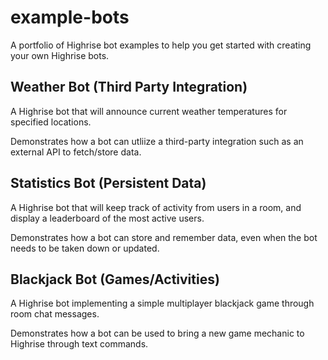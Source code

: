 # example-bots

A portfolio of Highrise bot examples to help you get started with creating your own Highrise bots. 

## Weather Bot (Third Party Integration)
A Highrise bot that will announce current weather temperatures for specified locations.

Demonstrates how a bot can utliize a third-party integration such as an external API to fetch/store data.

## Statistics Bot (Persistent Data)
A Highrise bot that will keep track of activity from users in a room, and display a leaderboard of the most active users.

Demonstrates how a bot can store and remember data, even when the bot needs to be taken down or updated.

## Blackjack Bot (Games/Activities)
A Highrise bot implementing a simple multiplayer blackjack game through room chat messages.

Demonstrates how a bot can be used to bring a new game mechanic to Highrise through text commands.
